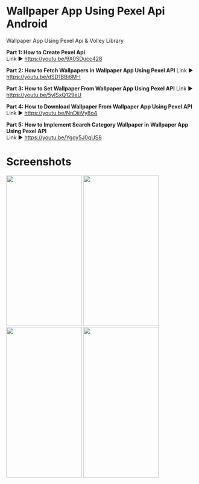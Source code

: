 # Wallpaper App Using Pexel Api Android 
Wallpaper App Using Pexel Api & Volley Library

**Part 1: How to Create Pexel Api**<br/> 
Link ►  https://youtu.be/9X0SDucc428

**Part 2: How to Fetch Wallpapers in Wallpaper App Using Pexel API**
Link ►  https://youtu.be/dSD1BBi6M-I

**Part 3: How to Set Wallpaper From Wallpaper App Using Pexel API** 
Link ►  https://youtu.be/5yISxQ129eU

**Part 4: How to Download Wallpaper From Wallpaper App Using Pexel API**<br/> 
Link ►  https://youtu.be/NnDiiiVy8o4

**Part 5: How to Implement Search Category Wallpaper in Wallpaper App Using Pexel API** <br/> 
Link ►  https://youtu.be/Ygoy5J0qUS8

# Screenshots 
<p float="left">
 <img src="https://github.com/arsltech/Wallpaper-App-Using-Pexel-Api-Android-/blob/master/Screen1.png" width="200" height="400" />
 <img src="https://github.com/arsltech/Wallpaper-App-Using-Pexel-Api-Android-/blob/master/Screen2.png" width="200" height="400" />
 <img src="https://github.com/arsltech/Wallpaper-App-Using-Pexel-Api-Android-/blob/master/Screen3.png" width="200" height="400" />
 <img src="https://github.com/arsltech/Wallpaper-App-Using-Pexel-Api-Android-/blob/master/Screen4.png" width="200" height="400" />

</p>
